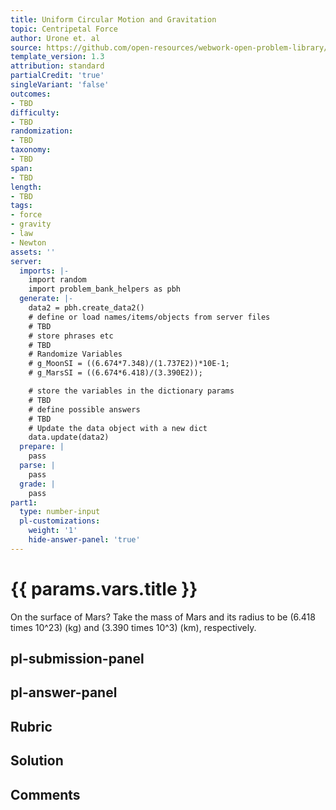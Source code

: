 ```yaml
---
title: Uniform Circular Motion and Gravitation
topic: Centripetal Force
author: Urone et. al
source: https://github.com/open-resources/webwork-open-problem-library/tree/master/Contrib/BrockPhysics/College_Physics_Urone/6.Uniform_Circular_Motion_and_Gravitation/Newtons_Universal_Law_of_Gravitation/NU_U17-06-05-003.pg
template_version: 1.3
attribution: standard
partialCredit: 'true'
singleVariant: 'false'
outcomes:
- TBD
difficulty:
- TBD
randomization:
- TBD
taxonomy:
- TBD
span:
- TBD
length:
- TBD
tags:
- force
- gravity
- law
- Newton
assets: ''
server:
  imports: |-
    import random
    import problem_bank_helpers as pbh
  generate: |-
    data2 = pbh.create_data2()
    # define or load names/items/objects from server files
    # TBD
    # store phrases etc
    # TBD
    # Randomize Variables
    # g_MoonSI = ((6.674*7.348)/(1.737E2))*10E-1;
    # g_MarsSI = ((6.674*6.418)/(3.390E2));

    # store the variables in the dictionary params
    # TBD
    # define possible answers
    # TBD
    # Update the data object with a new dict
    data.update(data2)
  prepare: |
    pass
  parse: |
    pass
  grade: |
    pass
part1:
  type: number-input
  pl-customizations:
    weight: '1'
    hide-answer-panel: 'true'
---
```


# {{ params.vars.title }} 


On the surface of Mars? Take the mass of Mars and its radius to be (6.418 times 10^23) (kg) and (3.390 times 10^3) (km), respectively.


## pl-submission-panel 


## pl-answer-panel 


## Rubric 


## Solution 


## Comments 


